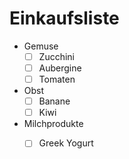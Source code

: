 # Einkaufsliste

- Gemuse
  - [ ] Zucchini
  - [ ] Aubergine
  - [ ] Tomaten
- Obst
  - [ ] Banane
  - [ ] Kiwi
- Milchprodukte
  - [ ] Greek Yogurt
  